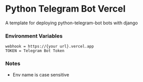 # Python Telegram Bot Vercel
A template for deploying python-telegram-bot bots with django 

### Environment Variables
```
webhook = https://{your url}.vercel.app
TOKEN = Telegram Bot Token
```
### Notes
- Env name is case sensitive

